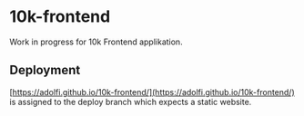 # 10k-frontend
Work in progress for 10k Frontend applikation.

## Deployment
[https://adolfi.github.io/10k-frontend/](https://adolfi.github.io/10k-frontend/) is assigned to the deploy branch which expects a static website.
